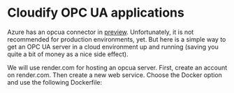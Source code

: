 # Cloudify OPC UA applications

Azure has an opcua connector in [preview](https://learn.microsoft.com/en-us/azure/iot-operations/discover-manage-assets/overview-opcua-broker). Unfortunately, it is not recommended for production environments, yet. But here is a simple way to get an OPC UA server in a cloud environment up and running (saving you quite a bit of money as a nice side effect).

We will use render.com for hosting an opcua server. First, create an account on render.com. Then create a new web service. Choose the Docker option and use the following Dockerfile:

```Dockerfile
